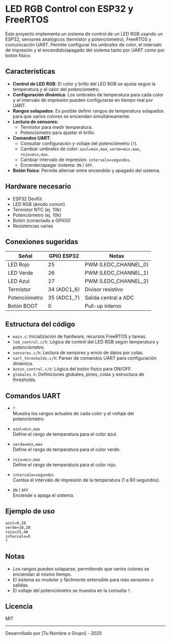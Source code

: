 # LED RGB Control con ESP32 y FreeRTOS

Este proyecto implementa un sistema de control de un LED RGB usando un ESP32, sensores analógicos (termistor y potenciómetro), FreeRTOS y comunicación UART. Permite configurar los umbrales de color, el intervalo de impresión y el encendido/apagado del sistema tanto por UART como por botón físico.

## Características

- **Control de LED RGB**: El color y brillo del LED RGB se ajusta según la temperatura y el valor del potenciómetro.
- **Configuración dinámica**: Los umbrales de temperatura para cada color y el intervalo de impresión pueden configurarse en tiempo real por UART.
- **Rangos solapados**: Es posible definir rangos de temperatura solapados para que varios colores se enciendan simultáneamente.
- **Lectura de sensores**: 
  - Termistor para medir temperatura.
  - Potenciómetro para ajustar el brillo.
- **Comandos UART**:
  - Consultar configuración y voltaje del potenciómetro (`?`).
  - Cambiar umbrales de color: `azul=min,max`, `verde=min,max`, `rojo=min,max`.
  - Cambiar intervalo de impresión: `intervalo=segundos`.
  - Encender/apagar sistema: `ON` / `OFF`.
- **Botón físico**: Permite alternar entre encendido y apagado del sistema.

## Hardware necesario

- ESP32 DevKit
- LED RGB (ánodo común)
- Termistor NTC (ej. 10k)
- Potenciómetro (ej. 10k)
- Botón (conectado a GPIO0)
- Resistencias varias

## Conexiones sugeridas

| Señal         | GPIO ESP32 | Notas                |
|---------------|------------|----------------------|
| LED Rojo      | 25         | PWM (LEDC_CHANNEL_0) |
| LED Verde     | 26         | PWM (LEDC_CHANNEL_1) |
| LED Azul      | 27         | PWM (LEDC_CHANNEL_2) |
| Termistor     | 34 (ADC1_6)| Divisor resistivo    |
| Potenciómetro | 35 (ADC1_7)| Salida central a ADC |
| Botón BOOT    | 0          | Pull-up interno      |

## Estructura del código

- `main.c`: Inicialización de hardware, recursos FreeRTOS y tareas.
- `led_control.c/h`: Lógica de control del LED RGB según temperatura y potenciómetro.
- `sensores.c/h`: Lectura de sensores y envío de datos por colas.
- `uart_thresholds.c/h`: Parser de comandos UART para configuración dinámica.
- `boton_control.c/h`: Lógica del botón físico para ON/OFF.
- `globales.h`: Definiciones globales, pines, colas y estructura de thresholds.

## Comandos UART

- `?`  
  Muestra los rangos actuales de cada color y el voltaje del potenciómetro.

- `azul=min,max`  
  Define el rango de temperatura para el color azul.

- `verde=min,max`  
  Define el rango de temperatura para el color verde.

- `rojo=min,max`  
  Define el rango de temperatura para el color rojo.

- `intervalo=segundos`  
  Cambia el intervalo de impresión de la temperatura (1 a 60 segundos).

- `ON` / `OFF`  
  Enciende o apaga el sistema.

## Ejemplo de uso

```
azul=0,20
verde=18,28
rojo=25,40
intervalo=5
?
```

## Notas

- Los rangos pueden solaparse, permitiendo que varios colores se enciendan al mismo tiempo.
- El sistema es modular y fácilmente extensible para más sensores o salidas.
- El voltaje del potenciómetro se muestra en la consulta `?`.

## Licencia

MIT

---

Desarrollado por [Tu Nombre o Grupo] - 2025